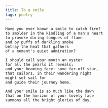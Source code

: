 ```yaml
---
title: To a smile
tags: poetry
---
```


    Have you ever known a smile to catch fire?
    to smolder in the kindling of a man's heart
    to provoke daring tongues of flame
    and by puffs of darkling smoke
    betray the heat that gathers
    of a moment's quiet admiration?

    I should call your mouth an oyster
    for all the pearls it reveals;
    and your beaming face: some far-off star,
    that sailors, in their wandering night
    might set sail for
    and guide their journey home.

    And your smile is so much like the dawn
    that on the horizon of your lovely face
    summons all the bright glories of day.


